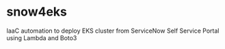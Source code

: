 # snow4eks
IaaC automation to deploy EKS cluster from ServiceNow Self Service Portal using Lambda and Boto3
